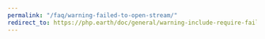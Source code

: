 ```yaml
---
permalink: "/faq/warning-failed-to-open-stream/"
redirect_to: https://php.earth/doc/general/warning-include-require-failed-stream
---
```

